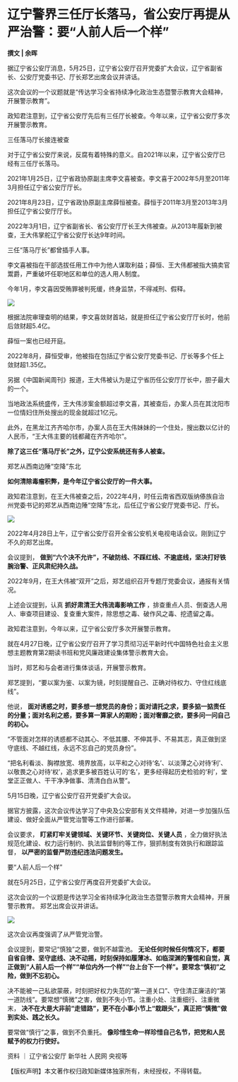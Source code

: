 # 辽宁警界三任厅长落马，省公安厅再提从严治警：要“人前人后一个样”

**撰文 | 余晖**

据辽宁省公安厅消息，5月25日，辽宁省公安厅召开党委扩大会议，辽宁省副省长、公安厅党委书记、厅长郑艺出席会议并讲话。

这次会议的一个议题就是“传达学习全省持续净化政治生态暨警示教育大会精神，开展警示教育”。

政知君注意到，辽宁省公安厅先后有三任厅长被查。今年以来，辽宁省公安厅多次开展警示教育。

三任落马厅长接连被查

对于辽宁省公安厅来说，反腐有着特殊的意义。自2021年以来，辽宁省公安厅已经有三任厅长落马。

2021年1月25日，辽宁省政协原副主席李文喜被查。李文喜于2002年5月至2011年3月担任辽宁省公安厅厅长。

2021年8月23日，辽宁省政协原副主席薛恒被查。薛恒于2011年3月至2013年3月担任辽宁省公安厅厅长。

2022年3月1日，辽宁省副省长、省公安厅厅长王大伟被查。从2013年履新到被查，王大伟掌舵辽宁省公安厅长达9年时间。

三任“落马厅长”都曾插手人事。

李文喜被指在干部选拔任用工作中为他人谋取利益；薛恒、王大伟都被指大搞卖官鬻爵，严重破坏任职地区和单位的选人用人制度。

今年1月，李文喜因受贿罪被判死缓，终身监禁，不得减刑、假释。

![](https://inews.gtimg.com/news_bt/Ocmdbi9GRa1watvj8cJj0PlIiZxmcUga3VxuCB2TcEYY0AA/1000)

根据法院审理查明的结果，李文喜敛财首站，就是担任辽宁省公安厅厅长时，他前后敛财超5.4亿。

薛恒一案也已经开庭。

2022年8月，薛恒受审，他被指在包括辽宁省公安厅党委书记、厅长等多个任上敛财超1.35亿。

另据《中国新闻周刊》报道，王大伟被认为是辽宁省历任公安厅厅长中，胆子最大的一个。

当地政法系统盛传，王大伟涉案金额超过李文喜，其被查后，办案人员在其沈阳市一位情妇住所处搜出的现金就超过1亿元。

此外，在黑龙江齐齐哈尔市，办案人员在王大伟妹妹的一个住处，搜出数以亿计的人民币，“王大伟主要的钱都藏在齐齐哈尔”。

**除了这三任“落马厅长”之外，辽宁公安系统还有多人被查。**

郑艺从西南边陲“空降”东北

**如何清除毒瘤积弊，是今年辽宁省公安厅的一件大事。**

政知君注意到，在王大伟被查之后，2022年4月，时任云南省西双版纳傣族自治州党委书记的郑艺从西南边陲“空降”东北，后任辽宁省公安厅党委书记、厅长。

![](https://inews.gtimg.com/news_bt/Ojscjq_duTnB4OzvTXgF3-yrdWFrc2B0yKISQb62mzjlYAA/1000)

2022年4月28日上午，辽宁省公安厅召开全省公安机关电视电话会议。刚到辽宁不久的郑艺出席。

会议提到， **做到“六个决不允许”，不破防线、不踩红线、不逾底线，坚决打好铁腕治警、正风肃纪持久战。**

2022年9月，在王大伟被“双开”之后，郑艺组织召开专题厅党委会议，通报有关情况。

上述会议提到，认真 **抓好肃清王大伟流毒影响工作** ，排查重点人员、倒查选人用人、审查项目建设、复查重大案件，除思想之毒、破作风之毒、挖遗留之毒。

政知君注意到，今年以来，辽宁省公安厅多次开展警示教育。

就在4月27日晚，辽宁省公安厅召开了学习贯彻习近平新时代中国特色社会主义思想主题教育第2期读书班和党风廉政建设集体警示教育大会。

当时，郑艺和与会者进行集体谈话，开展警示教育。

郑艺提到，“要以案为鉴、以案为镜，时刻提醒自己、正确对待权力、守住红线底线”。

他说，
**面对诱惑之时，要多想一想党员的身份；面对请托之求，要多掂一掂责任的分量；面对名利之惑，要多算一算家人的期盼；面对奢靡之欲，要多问一问自己的初心。**

“不管面对怎样的诱惑都不动其心、不低其腰、不伸其手、不易其志，真正做到坚守底线、不越红线，永远不忘自己的党员身份”。

“把名利看淡、胸襟放宽、境界放高，以平和之心对待‘名’、以淡薄之心对待‘利’、以敬畏之心对待‘权’，追求更多被百姓认可的‘名’，更多经得起历史检验的‘利’，堂堂正正做人、干干净净做事、清清白白从警”。

5月15日晚，辽宁省公安厅召开党委扩大会议。

据官方披露，这次会议传达学习了中央及公安部有关文件精神，对进一步加强队伍建设、做好全面从严管党治警等工作进行部署。

会议要求， **盯紧盯牢关键领域、关键环节、关键岗位、关键人员** ，全力做好执法规范化建设、权力运行制约、执法监督制约等工作，狠抓制度有效执行和跟踪监督，
**以严密的监督严防违纪违法问题发生。**

要“人前人后一个样”

就在5月25日，辽宁省公安厅再度召开党委扩大会议。

这次会议的一个议题是传达学习全省持续净化政治生态暨警示教育大会精神，开展警示教育。 郑艺出席会议并讲话。

![](https://inews.gtimg.com/news_bt/OrGY2COfpmNWWlFmSMp7jKJUJM2crl3ME3XzenHVdflSUAA/1000)

这次会议再度强调了从严管党治警。

会议提到，要常记“慎独”之要，做到不越雷池。
**无论任何时候任何情况下，都要自省自律、坚守底线、决不动摇，时刻保持如履薄冰、如临深渊的警惕和自觉，真正做到“人前人后一个样”“单位内外一个样”“台上台下一个样”。要常念“慎初”之险，做到不忘初心。**

决不能被一己私欲蒙蔽，时刻把好权力失范的“第一道关口”、守住清正廉洁的“第一道防线”。要常想“慎微”之害，做到不失小节。注重小处、注重细行、注重微末，
**决不在大是大非前“走错路”，更不在小事小节上“栽跟头”，真正把“慎微”做到实处、践之长久。**

要常做“慎行”之事，做到不负重托。 **像珍惜生命一样珍惜自己名节，把党和人民赋予的权力行使好。**

资料 ｜ 辽宁省公安厅 新华社 人民网 央视等

【版权声明】本文著作权归政知新媒体独家所有，未经授权，不得转载。

